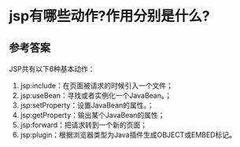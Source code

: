 # jsp有哪些动作?作用分别是什么?
## 参考答案
#### 
JSP共有以下6种基本动作： 
1. jsp:include：在页面被请求的时候引入一个文件； 
2. jsp:useBean：寻找或者实例化一个JavaBean。； 
3. jsp:setProperty：设置JavaBean的属性。； 
4. jsp:getProperty：输出某个JavaBean的属性； 
5. jsp:forward：把请求转到一个新的页面； 
6. jsp:plugin：根据浏览器类型为Java插件生成OBJECT或EMBED标记。